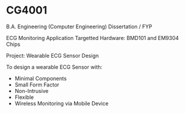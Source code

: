# CG4001
B.A. Engineering (Computer Engineering) Dissertation / FYP 

ECG Monitoring Application
Targetted Hardware: BMD101 and EM9304 Chips

Project: Wearable ECG Sensor Design

To design a wearable ECG Sensor with:
  - Minimal Components
  - Small Form Factor
  - Non-Intrusive
  - Flexible
  - Wireless Monitoring via Mobile Device
